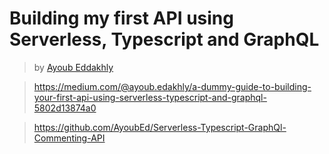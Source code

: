 # Building my first API using Serverless, Typescript and GraphQL

> by [Ayoub Eddakhly](https://medium.com/@ayoub.edakhly)

> https://medium.com/@ayoub.edakhly/a-dummy-guide-to-building-your-first-api-using-serverless-typescript-and-graphql-5802d13874a0

> https://github.com/AyoubEd/Serverless-Typescript-GraphQl-Commenting-API
